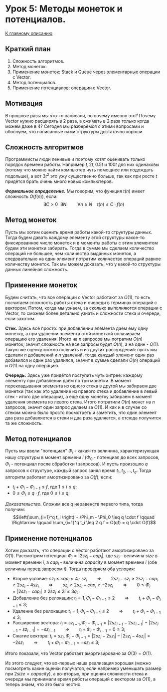 # Урок 5: Методы монеток и потенциалов.
[К главному описанию](/README.md)


## Краткий план
1. Сложность алгоритмов.
2. Метод монеток.
3. Применение монеток: Stack и Queue через элементарные операции с Vector.
4. Метод потенциалов.
5. Применение потенциалов: операции с Vector.


## Мотивация
В прошлые разы мы что-то написали, но почему именно это? Почему Vector нужно расширять в 2 раза, а сжимать в 2 раза только когда можем даже в 4? Сегодня мы разберёмся с этими вопросами и обоснуем, что написанные нами структуры достаточно хороши.


## Сложность алгоритмов
Программисты люди ленивые и поэтому хотят оценивать только порядок времени работы. Например $t, 2t, 0.5t$ и $100t$ для них одинаковы (потому что можно найти компьютер чуть помощнее или подождать подольше), а вот $3t^2$ это ужу существенно больше, так как при росте $t$ придётся брать очень много новых компьютеров.

***Формальное определение.*** Мы говорим, что функция $t(n)$ имеет сложность $O(f(n))$, если:
$$\exists C > 0\ \ \exists N: \qquad \forall n \geq N \ \ \ \ t(n) \leq C \cdot f(n)$$


## Метод монеток
Пусть мы хотим оценить время работы какой-то структуры данных. Тогда будем давать каждому элементу этой структуры какое-то фиксированное число монеток и в моменты работы с этим элементом будем эти монетки забирать. Тогда в сумме мы сделаем количество операций не большее, чем количество выданных монеток, а следовательно на один элемент потратим количество операций равное количеству монеток. Так мы можем доказать, что у какой-то структуры данных линейная сложность.


## Применение монеток
Будем считать, что все операции с Vector работают за $O(1)$, то есть посчитаем сложность работы стека и очереди в терминах операций с вектором. Потом, когда мы узнаем, за сколько выполняются операции с Vector, то сможем более детально узнать и сложности стека и очереди, если захотим.

**Стек.** Здесь всё просто: при добавлении элемента даём ему одну монетку, а при удалении элемента этой монеткой оплачиваем операцию его удаления. Итого на $n$ запросов мы потратим $O(n)$ монеток, значит сложность на все запросы будет $O(n)$, а на один - $O(1)$. Такую же оценку можно получить и из других рассуждений: пусть мы сделали $n$ добавлений и $n$ удалений, тогда каждый элемент один раз добавился и один раз удалился, значит в сумме сделали $O(n)$ операций и $O(1)$ на одну операцию.

**Очередь.** Здесь уже придётся поступить чуть хитрее: каждому элементу при добавлении даём по три монетки. В момент перекладывания элемента из одного стека в другой мы забираем две монетки (так как это удаление из правого стека и добавление в левый стек - итого две операции), а ещё одну монетку забираем в момент удаления элемента из левого стека. Итого потратили $O(n)$ монет на $n$ запросов, значит один запрос делаем за $O(1)$. И как и в случае со стеком можно было просто посмотреть и заметить, что один элемент два раза добавляется в стеки и два раза удаляется, а отсюда получится та же сложность.


## Метод потенциалов
Пусть мы ввели "потенциал" $\Phi_i$ - какая-то величина, характеризующая нашу структуры в момент времени $i$ ($\Phi_0$ - потенциал до всех запросов, $\Phi_i$ - потенциал после обработки $i$ запросов). И пусть произошло $q$ запросов к структуре, каждый запрос занял время $t_1, t_2, \ldots, t_q$. Тогда алгоритм работает амортизировано за $O(f)$, если:
- $t_i + \Phi_i - \Phi_{i-1} \leq f$, где $1 \leq i \leq q$;
- $0 \leq \Phi_i \leq q \cdot f$, где $0 \leq i \leq q$;

*Доказательство.* Сложим все $q$ неравенств первого типа, тогда получим:
$$\left(\sum_{i=1}^q t_i \right) + \Phi_m - \Phi_0 \leq q \cdot f \qquad \Rightarrow \qquad \sum_{i=1}^q t_i \leq 2 q f = O(qf) = q \cdot O(f)$$


## Применение потенциалов
Хотим доказать, что операции с Vector работают амортизировано за $O(1)$. Рассмотрим потенциал $\Phi_i = |2sz_i - cap_i|$, где $sz_i$ - величина $size$ в момент времени $i$, а $cap_i$ - величина $capacity$ в момент времени $i$ (обе величины перед запросом $i$). Тогда проверяем оба условия:
- Второе условие: $sz_i \leq cap_i \leq 4 \cdot sz_i \qquad \Rightarrow \qquad 2sz_i - sz_i \geq 2sz_i - cap_i \geq 2sz_i - 4 sz_i \qquad \Rightarrow \qquad sz_i \geq 2sz_i - cap_i \geq -2sz_i \qquad \Rightarrow \qquad 0 \leq \Phi_i = |2sz_i - cap_i| \leq 2sz_i \leq 2i \leq 3 q$;
- Добавление без релокации: $t_i = 1, \Phi_i - \Phi_{i-1} \leq 2 \qquad \Rightarrow \qquad t_i + \Phi_i - \Phi_{i-1} \leq 3$;
- Удаление без релокации: $t_i = 1, \Phi_i - \Phi_{i-1} \leq 2 \qquad \Rightarrow \qquad t_i + \Phi_i - \Phi_{i-1} \leq 3$;
- Расширение вектора: $t_i = sz_{i-1}, \Phi_i - \Phi_{i-1} = |2sz_{i-1} - 2sz_{i-1}| - |2sz_{i-1} - sz_{i-1}| = -sz_{i-1} \qquad \Rightarrow \qquad t_i + \Phi_i - \Phi_{i-1} = 0 \leq 3$;
- Сжатие вектора: $t_i = sz_i, \Phi_i - \Phi_{i-1} = |2sz_i - 2sz_i| - |2sz_i - 4sz_i| = -2sz_i \qquad \Rightarrow \qquad t_i + \Phi_i - \Phi_{i-1} = -sz_i \leq 3$;

Итого показали, что Vector работает амортизировано за $O(3) = O(1)$.

Из этого следует, что во-первых наша реализация хорошая (можно посмотреть какие оценки получатся, если например уменьшать размер при $2size < capacity$), а во-вторых, при оценки сложности стека и очереди мы принимали время работы операций с вектором за $O(1)$, а теперь знаем, что это было честно.
